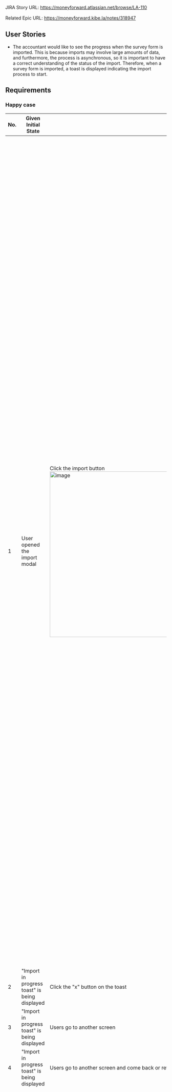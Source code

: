 JIRA Story URL: https://moneyforward.atlassian.net/browse/LA-110

Related Epic URL: https://moneyforward.kibe.la/notes/318947  　

## User Stories

* The accountant would like to see the progress when the survey form is imported.
  This is because imports may involve large amounts of data, and furthermore, the process is asynchronous, so it is important to have a correct understanding of the status of the import.
  Therefore, when a survey form is imported, a toast is displayed indicating the import process to start.

## Requirements

### Happy case

| No. | **Given**<br><span style="color: rgb(38, 38, 38)">Initial State</span> | **When**<br><span style="color: rgb(38, 38, 38)">Action</span> | **Then**<br><span style="color: rgb(38, 38, 38)">Expected Result</span> | 
| --- | --- | --- | --- |
| 1 | User opened the import modal | Click the import button<br><img src='/attachments/a0e2ccae-4b95-460b-b6f4-573ccfd9d988' title='image.png' alt='image' width='516' data-meta='{"width":516, "height":508}'> | "<span style="color: rgb(38, 38, 38)">インポート中です。/Importing</span>" toast is displayed<br><img src='/attachments/b5742806-2f91-485d-8b18-cd1dba4194d7' title='image.png' alt='image' width='2560' data-meta='{"width":2560,"height":1600}'> | 
| 2 | "Import in progress toast" is being displayed | Click the "x" button on the toast | \- Toast disappears<br>(Toast will continue to be displayed until the "x" button is clicked)<br>- Processing continues asynchronously | 
| 3 | "Import in progress toast" is being displayed | Users go to another screen | Toast will not be shown on another screen | 
| 4 | "Import in progress toast" is being displayed | Users go to another screen and come back or refresh the screen | Toast continues to be displayed | 
| 5 | "Import in progress toast" is being displayed | Click the "<span style="color: rgb(38, 38, 38)">中断/Cancel</span>" button on the toast<br><img src='/attachments/9e9a8a95-1458-4206-ad00-5558393fee37' title='image.png' alt='image' width='945' data-meta='{"width":945,"height":586}'> | "<span style="color: rgb(38, 38, 38)">インポートを中断しました。/</span>Survey form import is cancelled." toast is displayed<br>This toast will be displayed in 5 seconds<br><img src='/attachments/8d31f2bb-d6f0-4590-ae77-7e5e751f1d08' title='image.png' alt='image' width='2560' data-meta='{"width":2560,"height":1600}'> | 
| 6 | "Import in progress toast" is being displayed | Check the import button on the survey form screen | ・The import button is inactive (only for the person who performed the import operation) and there is a loading icon inside the button<br>・<span style="color: rgb(38, 38, 38)">If user closes toast, the loading indicator is still being shown</span><br><img src='/attachments/b61f2055-38a8-42d6-ab94-8a1384c13859' title='image.png' alt='image' width='939' data-meta='{"width":939,"height":592}'> | 

### Alternative case

| No. | **Given**<br><span style="color: rgb(38, 38, 38)">初期状態</span> | **When**<br><span style="color: rgb(38, 38, 38)">アクション</span> | **Then**<br><span style="color: rgb(38, 38, 38)">期待される結果</span> | 
| --- | --- | --- | --- |
| 1 | User opened tab 1/browser 1 to import Survey form.<br>The import process has not completed yet | User open another tab | The toast is only displayed in tab 1 | 

=======================================================================

# 調査票Excelのインポート進行中のToastを掲出する

## ⁠ユーザストーリー

* 経理担当者は、調査票をインポートしたときに、進行状況を確認したい。
  なぜなら、インポートは大量のデータを対象とする場合があり、さらに非同期で処理が行われるので、インポートの状況を正しく把握しておきたいため。
  そのため、調査票をインポートすると、インポート開始を伝えるToastを表示する。

## 要件

### Happy case

| No. | **Given**<br><span style="color: rgb(38, 38, 38)">初期状態</span> | **When**<br><span style="color: rgb(38, 38, 38)">アクション</span> | **Then**<br><span style="color: rgb(38, 38, 38)">期待される結果</span> | 
| --- | --- | --- | --- |
| 1 | ユーザーがインポートモーダルを開いている | インポートボタンをクリック<br><img src='/attachments/a0e2ccae-4b95-460b-b6f4-573ccfd9d988' title='image.png' alt='image' width='516' data-meta='{"width":516,"height":508}'> | 「インポート中です。」トーストが出る<br><img src='/attachments/5e524a7d-7df0-4795-b0d8-25c479078a2c' title='image.png' alt='image' width='2560' data-meta='{"width":2560,"height":1600}'> | 
| 2 | インポート中のトーストが出ている | トースト上の「×」ボタンをクリック | ・トーストが消える<br>（×ボタンをクリックするまで、Toastは表示され続ける）<br>・非同期で処理が継続される | 
| ⁠3 | インポート中のトーストが出ている | 別画面に行く | 調査票画面以外の画面でトーストは表示されない | 
| ⁠4 | インポート中のトーストが出ている | 別画面に行って戻ってきた時 or 画面更新をした場合 | Toastは表示され続ける | 
| ⁠5 | インポート中のトーストが出ている | トースト上の「中断」ボタンをクリック<br><img src='/attachments/e1b63282-c850-4cec-8579-c2cd588b5808' title='image.png' alt='image' width='945' data-meta='{"width":945,"height":586}'> | ・「インポートを中断しました。」トーストが出る<br>・5秒で自動でToastが消える<br><img src='/attachments/1e0cbcf8-69ab-43da-9f02-4debbf1f1d92' title='image.png' alt='image' width='2560' data-meta='{"width":2560,"height":1600}'> | 
| ⁠6 | インポート中のトーストが出ている | 調査票画面のインポートボタンをチェックする | ・（インポート操作した人だけ）インポートボタンが非活性になり、ボタン内にローディングアイコンが入っている<br>・インポート処理が完了するまでこのローディングインジケーターを表示する<br><img src='/attachments/a7b6dcd6-8222-4951-aef3-d32a6340af7c' title='image.png' alt='image' width='939' data-meta='{"width":939,"height":592}'> | 

### Alternative case

| No. | **Given**<br><span style="color: rgb(38, 38, 38)">初期状態</span> | **When**<br><span style="color: rgb(38, 38, 38)">アクション</span> | **Then**<br><span style="color: rgb(38, 38, 38)">期待される結果</span> | 
| --- | --- | --- | --- |
| 1 | ・タブ1で調査票画面を開いてインポートしている<br>・インポート処理が実行中 | 別タブで調査票画面を開く | 「インポート中です。」トーストはタブ1でしか出ない |
